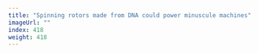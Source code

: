 ```yaml
---
title: "Spinning rotors made from DNA could power minuscule machines"
imageUrl: ""
index: 418
weight: 418
---
```

